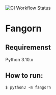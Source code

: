 ![CI Workflow Status](https://github.com/fadavi/fangorn/actions/workflows/ci.yml/badge.svg?branch=main)

# Fangorn

## Requiremenst
Python 3.10.x

## How to run:
```
$ python3 -m fangorn
```
